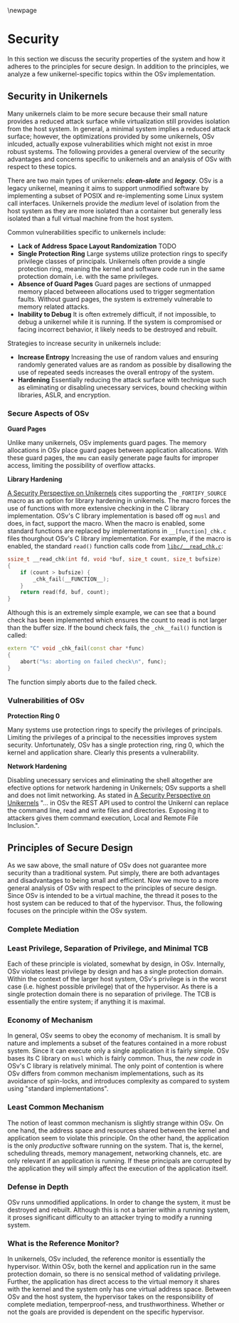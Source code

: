 \newpage

# Security

In this section we discuss the security properties of the system and how it adheres to the principles for secure design. In addition to the principles, we analyze a few unikernel-specific topics within the OSv implementation. 

## Security in Unikernels

Many unikernels claim to be more secure because their small nature provides a reduced attack surface while virtualization still provides isolation from the host system. In general, a minimal system implies a reduced attack surface; however, the optimizations provided by some unikernels, OSv inlcuded, actually expose vulnerabilities which might not exist in mroe robust systems. The following provides a general overview of the security advantages and concerns specific to unikernels and an analysis of OSv with respect to these topics.

There are two main types of unikernels: ***clean-slate*** and ***legacy***. OSv is a legacy unikernel, meaning it aims to support unmodified software by implementing a subset of POSIX and re-implementing some Linux system call interfaces. Unikernels provide the *medium* level of isolation from the host system as they are more isolated than a container but generally less isolated than a full virtual machine from the host system. 

Common vulnerabilities specific to unikernels include:

- **Lack of Address Space Layout Randomization** TODO
- **Single Protection Ring** Large systems utilize protection rings to specify privilege classes of principals. Unikernels often provide a single protection ring, meaning the kernel and software code run in the same protection domain, i.e. with the same privileges. 
- **Absence of Guard Pages** Guard pages are sections of unmapped memory placed betweeen allocations used to trigger segmentation faults. Without guard pages, the system is extremely vulnerable to memory related attacks.
- **Inability to Debug** It is often extremely difficult, if not impossible, to debug a unikernel while it is running. If the system is compromised or facing incorrect behavior, it likely needs to be destroyed and rebuilt.


Strategies to increase security in unikernels include:

- **Increase Entropy** Increasing the use of random values and ensuring randomly generated values are as random as possible by disallowing the use of repeated seeds increases the overall entropy of the system.
- **Hardening** Essentially reducing the attack surface with technique such as eliminating or disabling unecessary services, bound checking within libraries, ASLR, and encryption.  

### Secure Aspects of OSv

**Guard Pages**

Unlike many unikernels, OSv implements guard pages. The memory allocations in OSv place guard pages between application allocations. With these guard pages, the `mmu` can easily generate page faults for improper access, limiting the possibility of overflow attacks. 

**Library Hardening**

[A Security Perspective on Unikernels](https://github.com/gw-cs-sd/senior-design-template-f20-s21-sd-f20s21-benevento-gamble-morin-won/tree/develop) cites supporting the `_FORTIFY_SOURCE` macro as an option for library hardening in unikernels. The macro forces the use of functions with more extensive checking in the C library implementation. OSv's C library implementation is based off og `musl` and does, in fact, support the macro. When the macro is enabled, some standard functions are replaced by implementations in `__[function]_chk.c` files thourghout OSv's C library implementation. For example, if the macro is enabled, the standard `read()` function calls code from [`libc/__read_chk.c`](https://github.com/cloudius-systems/osv/blob/3af01e018f0a5d360d55cba47051264cc6990fe5/libc/__read_chk.c):

```c
ssize_t __read_chk(int fd, void *buf, size_t count, size_t bufsize)
{
    if (count > bufsize) {
        _chk_fail(__FUNCTION__);
    }
    return read(fd, buf, count);
}
```

Although this is an extremely simple example, we can see that a bound check has been implemented which ensures the count to read is not larger than the buffer size. If the bound check fails, the `_chk__fail()` function is called: 

```cpp
extern "C" void _chk_fail(const char *func)
{
    abort("%s: aborting on failed check\n", func);
}
```

The function simply aborts due to the failed check. 

### Vulnerabilities of OSv

**Protection Ring 0** 

Many systems use protection rings to specify the privileges of principals. Limiting the privileges of a principal to the necessities improves system security. Unfortunately, OSv has a single protection ring, ring 0, which the kernel and application share. Clearly this presents a vulnerability.

**Network Hardening**

Disabling unecessary services and eliminating the shell altogether are efective options for network hardening in Unikernels; OSv supports a shell and does not limit networking. As stated in [A Security Perspective on Unikernels](https://github.com/gw-cs-sd/senior-design-template-f20-s21-sd-f20s21-benevento-gamble-morin-won/tree/develop) "... in OSv the REST API used to control the Unikernl can replace the command line, read and write files and directories. Exposing it to attackers gives them command execution, Local and Remote File Inclusion.".


## Principles of Secure Design

As we saw above, the small nature of OSv does not guarantee more security than a traditional system. Put simply, there are both advantages and disadvantages to being small and efficient. Now we move to a more general analysis of OSv with respect to the principles of secure design. Since OSv is intended to be a virtual machine, the thread it poses to the host system can be reduced to that of the hypervisor. Thus, the following focuses on the principle within the OSv system.

### Complete Mediation


### Least Privilege, Separation of Privilege, and Minimal TCB

Each of these principle is violated, somewhat by design, in OSv. Internally, OSv violates least privilege by design and has a single protection domain. Within the context of the larger host system, OSv's privilege is in the worst case (i.e. highest possible privilege) that of the hypervisor. As there is a single protection domain there is no separation of privilege. The TCB is essentially the entire system; if anything it is maximal.

### Economy of Mechanism

In general, OSv seems to obey the economy of mechanism. It is small by nature and implements a subset of the features contained in a more robust system. Since it can execute only a single application it is fairly simple. OSv bases its C library on `musl` which is fairly common. Thus, the *new code* in OSv's C library is relatively minimal. The only point of contention is where OSv differs from common mechanism implementations, such as its avoidance of spin-locks, and introduces complexity as compared to system using "standard implementations".  

### Least Common Mechanism

The notion of least common mechanism is slightly strange within OSv. On one hand, the address space and resources shared between the kernel and application seem to violate this principle. On the other hand, the application is the only *productive* software running on the system. That is, the kernel, scheduling threads, memory management, networking channels, etc. are only relevant if an application is running. If these principals are corrupted by the application they will simply affect the execution of the application itself.

### Defense in Depth

OSv runs unmodified applications. In order to change the system, it must be destroyed and rebuilt. Although this is not a barrier within a running system, it proses significant difficulty to an attacker trying to modify a running system. 

### What is the Reference Monitor?

In unikernels, OSv included, the reference monitor is essentially the hypervisor. Within OSv, both the kernel and application run in the same protection domain, so there is no sensical method of validating privilege. Further, the application has direct access to the virtual memory it shares with the kernel and the system only has one virtual address space. Between OSv and the host system, the hypervisor takes on the responsibility of complete mediation, temperproof-ness, and trusthworthiness. Whether or not the goals are provided is dependent on the specific hypervisor. 